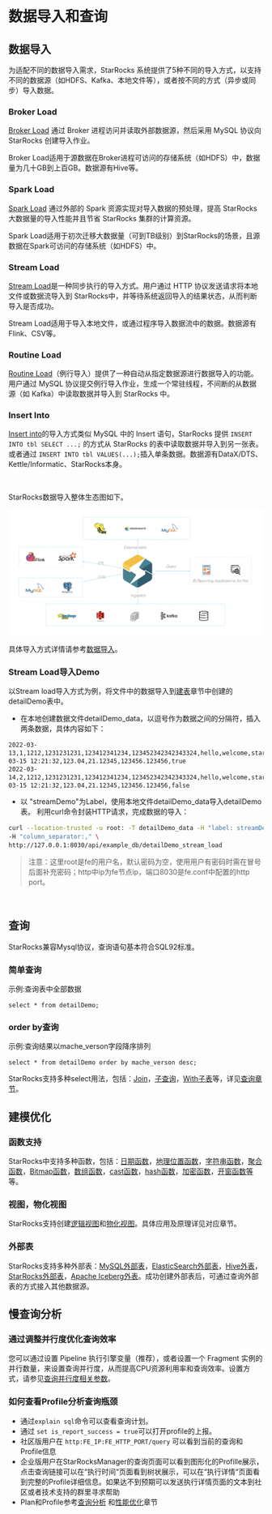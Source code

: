 # 数据导入和查询

## 数据导入

为适配不同的数据导入需求，StarRocks 系统提供了5种不同的导入方式，以支持不同的数据源（如HDFS、Kafka、本地文件等），或者按不同的方式（异步或同步）导入数据。

### Broker Load

[Broker Load](/loading/BrokerLoad.md) 通过 Broker 进程访问并读取外部数据源，然后采用 MySQL 协议向 StarRocks 创建导入作业。

Broker Load适用于源数据在Broker进程可访问的存储系统（如HDFS）中，数据量为几十GB到上百GB。数据源有Hive等。

### Spark Load

[Spark Load](/loading/SparkLoad.md) 通过外部的 Spark 资源实现对导入数据的预处理，提高 StarRocks 大数据量的导入性能并且节省 StarRocks 集群的计算资源。

Spark Load适用于初次迁移大数据量（可到TB级别）到StarRocks的场景，且源数据在Spark可访问的存储系统（如HDFS）中。

### Stream Load

[Stream Load](/loading/StreamLoad.md)是一种同步执行的导入方式。用户通过 HTTP 协议发送请求将本地文件或数据流导入到 StarRocks中，并等待系统返回导入的结果状态，从而判断导入是否成功。

Stream Load适用于导入本地文件，或通过程序导入数据流中的数据。数据源有Flink、CSV等。

### Routine Load

[Routine Load](/loading/RoutineLoad.md)（例行导入）提供了一种自动从指定数据源进行数据导入的功能。用户通过 MySQL 协议提交例行导入作业，生成一个常驻线程，不间断的从数据源（如 Kafka）中读取数据并导入到 StarRocks 中。

### Insert Into

[Insert into](/loading/InsertInto.md)的导入方式类似 MySQL 中的 Insert 语句，StarRocks 提供 `INSERT INTO tbl SELECT ...;` 的方式从 StarRocks 的表中读取数据并导入到另一张表。或者通过 `INSERT INTO tbl VALUES(...);`插入单条数据。数据源有DataX/DTS、Kettle/Informatic、StarRocks本身。

<br/>

StarRocks数据导入整体生态图如下。

![starrocks_ecology](../assets/screenshot_1615530614737.png)
<br/>

具体导入方式详情请参考[数据导入](../loading/Loading_intro.md)。
</br>

### Stream Load导入Demo

以Stream load导入方式为例，将文件中的数据导入到[建表](/quick_start/Create_table.md)章节中创建的detailDemo表中。

* 在本地创建数据文件detailDemo_data，以逗号作为数据之间的分隔符，插入两条数据，具体内容如下：

```Plain Text
2022-03-13,1,1212,1231231231,123412341234,123452342342343324,hello,welcome,starrocks,2022-03-15 12:21:32,123.04,21.12345,123456.123456,true
2022-03-14,2,1212,1231231231,123412341234,123452342342343324,hello,welcome,starrocks,2022-03-15 12:21:32,123.04,21.12345,123456.123456,false
```

* 以 "streamDemo"为Label，使用本地文件detailDemo_data导入detailDemo表。
利用curl命令封装HTTP请求，完成数据的导入：

```bash
curl --location-trusted -u root: -T detailDemo_data -H "label: streamDemo" \
-H "column_separator:," \
http://127.0.0.1:8030/api/example_db/detailDemo_stream_load
```

> 注意：这里root是fe的用户名，默认密码为空，使用用户有密码时需在冒号后面补充密码；http中ip为fe节点ip，端口8030是fe.conf中配置的http port。

<br/>

## 查询

StarRocks兼容Mysql协议，查询语句基本符合SQL92标准。

### 简单查询

示例:查询表中全部数据

```Plain SQL
select * from detailDemo;
```

### order by查询

示例:查询结果以mache_verson字段降序排列

```Plain SQL
select * from detailDemo order by mache_verson desc;
```

StarRocks支持多种select用法，包括：[Join](/sql-reference/sql-statements/data-manipulation/SELECT.md#%E8%BF%9E%E6%8E%A5join)，[子查询](/sql-reference/sql-statements/data-manipulation/SELECT.md#子查询)，[With子表](/sql-reference/sql-statements/data-manipulation/SELECT.md#with%E5%AD%90%E5%8F%A5)等，详见[查询章节](/sql-reference/sql-statements/data-manipulation/SELECT.md)。


## 建模优化

### 函数支持

StarRocks中支持多种函数，包括：[日期函数](/sql-reference/sql-functions/date-time-functions/)，[地理位置函数](/sql-reference/sql-functions/spatial-functions)，[字符串函数](/sql-reference/sql-functions/string-functions/)，[聚合函数](/sql-reference/sql-functions/aggregate-functions/)，[Bitmap函数](/sql-reference/sql-functions/bitmap-functions/)，[数组函数](/sql-reference/sql-functions/array-functions/)，[cast函数](/sql-reference/sql-functions/cast.md)，[hash函数](/sql-reference/sql-functions/hash-functions/)，[加密函数](/sql-reference/sql-functions/encryption-functions/)，[开窗函数等](/using_starrocks/Window_function.md)等。


### 视图，物化视图

StarRocks支持创建[逻辑视图](/sql-reference/sql-statements/data-definition/CREATE%20VIEW.md#description)和[物化视图](/using_starrocks/Materialized_view.md#物化视图)。具体应用及原理详见对应章节。


### 外部表

StarRocks支持多种外部表：[MySQL外部表](/using_starrocks/External_table.md#MySQL外部表)，[ElasticSearch外部表](/using_starrocks/External_table.md#ElasticSearch外部表)，[Hive外表](/using_starrocks/External_table.md#Hive外表)，[StarRocks外部表](/using_starrocks/External_table.md#StarRocks外部表)，[Apache Iceberg外表](/using_starrocks/External_table.md#apache-iceberg%E5%A4%96%E8%A1%A8)。成功创建外部表后，可通过查询外部表的方式接入其他数据源。


## 慢查询分析

### 通过调整并行度优化查询效率

您可以通过设置 Pipeline 执行引擎变量（推荐），或者设置一个 Fragment 实例的并行数量，来设置查询并行度，从而提高CPU资源利用率和查询效率。设置方式，请参见[查询并行度相关参数](/administration/Query_management.md/#查询相关的session变量)。

### 如何查看Profile分析查询瓶颈

* 通过`explain sql`命令可以查看查询计划。
* 通过 `set is_report_success = true`可以打开profile的上报。
* 社区版用户在 `http:FE_IP:FE_HTTP_PORT/query` 可以看到当前的查询和Profile信息
* 企业版用户在StarRocksManager的查询页面可以看到图形化的Profille展示，点击查询链接可以在“执行时间“页面看到树状展示，可以在“执行详情“页面看到完整的Profile详细信息。如果达不到预期可以发送执行详情页面的文本到社区或者技术支持的群里寻求帮助
* Plan和Profile参考[查询分析](../administration/Query_planning.md) 和[性能优化](../administration/Profiling.md)章节
